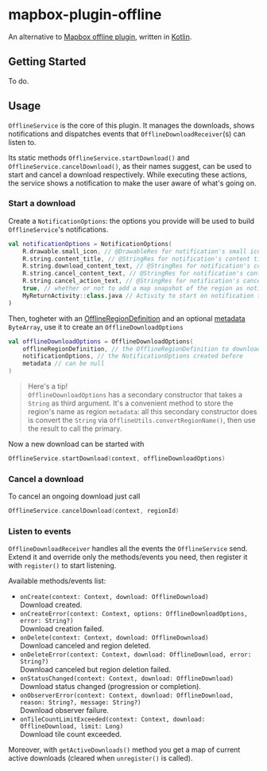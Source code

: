 # mapbox-plugin-offline
An alternative to [Mapbox offline plugin](https://github.com/mapbox/mapbox-plugins-android/tree/master/plugin-offline), written in [Kotlin](https://kotlinlang.org/).

## Getting Started

To do.

## Usage

`OfflineService` is the core of this plugin. It manages the downloads, shows notifications and dispatches events that `OfflineDownloadReceiver`(s) can listen to.

Its static methods `OfflineService.startDownload()` and `OfflineService.cancelDownload()`, as their names suggest, can be used to start and cancel a download respectively. While executing these actions, the service shows a notification to make the user aware of what's going on.

### Start a download

Create a `NotificationOptions`: the options you provide will be used to build `OfflineService`'s notifications.
```kotlin
val notificationOptions = NotificationOptions(
    R.drawable.small_icon, // @DrawableRes for notification's small icon
    R.string.content_title, // @StringRes for notification's content title
    R.string.download_content_text, // @StringRes for notification's content text, shown during download
    R.string.cancel_content_text, // @StringRes for notification's content text, shown during cancellation
    R.string.cancel_action_text, // @StringRes for notification's cancel action text
    true, // whether or not to add a map snapshot of the region as notification's large icon
    MyReturnActivity::class.java // Activity to start on notification tap (can be null)
)
```

Then, togheter with an [OfflineRegionDefinition](https://docs.mapbox.com/android/maps/overview/offline/#defining-a-region) and an optional [metadata](https://docs.mapbox.com/android/maps/overview/offline/#metadata) `ByteArray`, use it to create an `OfflineDownloadOptions`

```kotlin
val offlineDownloadOptions = OfflineDownloadOptions(
    offlineRegionDefinition, // the OfflineRegionDefinition to download
    notificationOptions, // the NotificationOptions created before
    metadata // can be null
)
```

> Here's a tip!<br>
`OfflineDownloadOptions` has a secondary constructor that takes a `String` as third argument. It's a convenient method to store the region's name as region `metadata`: all this secondary constructor does is convert the `String` via `OfflineUtils.convertRegionName()`, then use the result to call the primary.

Now a new download can be started with

```kotlin
OfflineService.startDownload(context, offlineDownloadOptions)
```

### Cancel a download

To cancel an ongoing download just call

```kotlin
OfflineService.cancelDownload(context, regionId)
```

### Listen to events

`OfflineDownloadReceiver` handles all the events the `OfflineService` send. Extend it and override only the methods/events you need, then register it with `register()` to start listening.

Available methods/events list:
* `onCreate(context: Context, download: OfflineDownload)`<br>
Download created.
* `onCreateError(context: Context, options: OfflineDownloadOptions, error: String?)`<br>
Download creation failed.
* `onDelete(context: Context, download: OfflineDownload)`<br>
Download canceled and region deleted.
* `onDeleteError(context: Context, download: OfflineDownload, error: String?)`<br>
Download canceled but region deletion failed.
* `onStatusChanged(context: Context, download: OfflineDownload)`<br>
Download status changed (progression or completion).
* `onObserverError(context: Context, download: OfflineDownload, reason: String?, message: String?)`<br>
Download observer failure.
* `onTileCountLimitExceeded(context: Context, download: OfflineDownload, limit: Long)`<br>
Download tile count exceeded.

Moreover, with `getActiveDownloads()` method you get a map of current active downloads (cleared when `unregister()` is called).